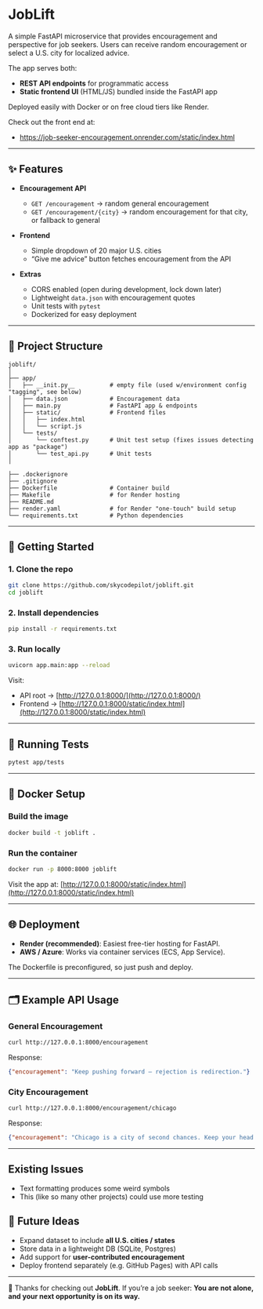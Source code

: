 # JobLift

A simple FastAPI microservice that provides encouragement and perspective for job seekers.
Users can receive random encouragement or select a U.S. city for localized advice.

The app serves both:

* **REST API endpoints** for programmatic access
* **Static frontend UI** (HTML/JS) bundled inside the FastAPI app

Deployed easily with Docker or on free cloud tiers like Render.

Check out the front end at:

* https://job-seeker-encouragement.onrender.com/static/index.html

---

## ✨ Features

* **Encouragement API**

  * `GET /encouragement` → random general encouragement
  * `GET /encouragement/{city}` → random encouragement for that city, or fallback to general

* **Frontend**

  * Simple dropdown of 20 major U.S. cities
  * “Give me advice” button fetches encouragement from the API

* **Extras**

  * CORS enabled (open during development, lock down later)
  * Lightweight `data.json` with encouragement quotes
  * Unit tests with `pytest`
  * Dockerized for easy deployment

---

## 📂 Project Structure

```
joblift/
│
├── app/
│   ├── __init.py__          # empty file (used w/environment config "tagging", see below)
│   ├── data.json            # Encouragement data
│   ├── main.py              # FastAPI app & endpoints
│   ├── static/              # Frontend files
│   │   ├── index.html
│   │   └── script.js
│   └── tests/
│       └── conftest.py      # Unit test setup (fixes issues detecting app as "package")
│       └── test_api.py      # Unit tests
│

├── .dockerignore
├── .gitignore
├── Dockerfile               # Container build
├── Makefile                 # for Render hosting
├── README.md
├── render.yaml              # for Render "one-touch" build setup
└── requirements.txt         # Python dependencies
```

---

## 🚀 Getting Started

### 1. Clone the repo

```bash
git clone https://github.com/skycodepilot/joblift.git
cd joblift
```

### 2. Install dependencies

```bash
pip install -r requirements.txt
```

### 3. Run locally

```bash
uvicorn app.main:app --reload
```

Visit:

* API root → [http://127.0.0.1:8000/](http://127.0.0.1:8000/)
* Frontend → [http://127.0.0.1:8000/static/index.html](http://127.0.0.1:8000/static/index.html)

---

## 🧪 Running Tests

```bash
pytest app/tests
```

---

## 🐳 Docker Setup

### Build the image

```bash
docker build -t joblift .
```

### Run the container

```bash
docker run -p 8000:8000 joblift
```

Visit the app at:
[http://127.0.0.1:8000/static/index.html](http://127.0.0.1:8000/static/index.html)

---

## 🌐 Deployment

* **Render (recommended)**: Easiest free-tier hosting for FastAPI.
* **AWS / Azure**: Works via container services (ECS, App Service).

The Dockerfile is preconfigured, so just push and deploy.

---

## 🗂️ Example API Usage

### General Encouragement

```bash
curl http://127.0.0.1:8000/encouragement
```

Response:

```json
{"encouragement": "Keep pushing forward — rejection is redirection."}
```

### City Encouragement

```bash
curl http://127.0.0.1:8000/encouragement/chicago
```

Response:

```json
{"encouragement": "Chicago is a city of second chances. Keep your head high."}
```

---

## Existing Issues
* Text formatting produces some weird symbols
* This (like so many other projects) could use more testing

## 🔮 Future Ideas

* Expand dataset to include **all U.S. cities / states**
* Store data in a lightweight DB (SQLite, Postgres)
* Add support for **user-contributed encouragement**
* Deploy frontend separately (e.g. GitHub Pages) with API calls

---

🙏 Thanks for checking out **JobLift**.
If you’re a job seeker:
**You are not alone, and your next opportunity is on its way.**